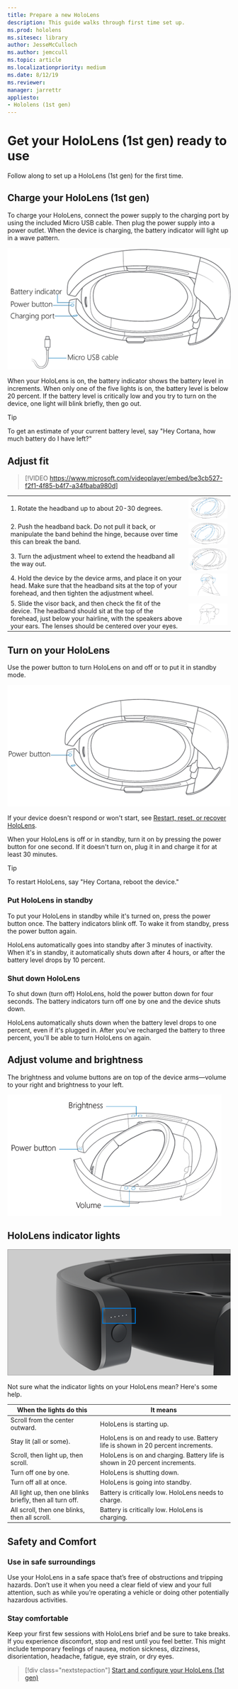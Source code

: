 ```yaml
---
title: Prepare a new HoloLens
description: This guide walks through first time set up.
ms.prod: hololens
ms.sitesec: library
author: JesseMcCulloch
ms.author: jemccull
ms.topic: article
ms.localizationpriority: medium
ms.date: 8/12/19
ms.reviewer: 
manager: jarrettr
appliesto:
- Hololens (1st gen)
---
```


# Get your HoloLens (1st gen) ready to use

Follow along to set up a HoloLens (1st gen) for the first time.

## Charge your HoloLens (1st gen)

To charge your HoloLens, connect the power supply to the charging port by using the included Micro USB cable. Then plug the power supply into a power outlet. When the device is charging, the battery indicator will light up in a wave pattern.

![Image that shows how to attach the Micro USB cable to the HoloLens](./images/hololens-charging.png)

When your HoloLens is on, the battery indicator shows the battery level in increments. When only one of the five lights is on, the battery level is below 20 percent. If the battery level is critically low and you try to turn on the device, one light will blink briefly, then go out.

> [!TIP]
> To get an estimate of your current battery level, say "Hey Cortana, how much battery do I have left?"

## Adjust fit

> [!VIDEO https://www.microsoft.com/videoplayer/embed/be3cb527-f2f1-4f85-b4f7-a34fbaba980d]

|     |     |
|:--- |:--- |
|1.&nbsp;Rotate&nbsp;the&nbsp;headband&nbsp;up to about 20-30 degrees.|![Step one, rotate the headbanc](./images/FitGuideStep1.png)|
|2. Push the headband back. Do not pull it back, or manipulate the band behind the hinge, because over time this can break the band.|![Step two, push the headband back](./images/FitGuideStep2.png)|
|3. Turn the adjustment wheel to extend the headband all the way out. |![Step three, use the adjustment wheel to extend the headband](./images/FitGuideStep3.png)|
|4. Hold the device by the device arms, and place it on your head. Make sure that the headband sits at the top of your forehead, and then tighten the adjustment wheel.|![Step four, put on the device and adjust the headband](./images/FitGuideStep4.png)|
|5. Slide the visor back, and then check the fit of the device. The headband should sit at the top of the forehead, just below your hairline, with the speakers above your ears. The lenses should be centered over your eyes.|![Step five, slide the visor back and check the fit](./images/FitGuideSetep5.png)|

## Turn on your HoloLens

Use the power button to turn HoloLens on and off or to put it in standby mode.

![Image that shows the HoloLens power button](./images/hololens-power.png)

If your device doesn't respond or won't start, see [Restart, reset, or recover HoloLens](hololens-restart-recover.md).

When your HoloLens is off or in standby, turn it on by pressing the power button for one second. If it doesn't turn on, plug it in and charge it for at least 30 minutes.

> [!TIP]
> To restart HoloLens, say "Hey Cortana, reboot the device."

### Put HoloLens in standby

To put your HoloLens in standby while it's turned on, press the power button once. The battery indicators blink off. To wake it from standby, press the power button again.

HoloLens automatically goes into standby after 3 minutes of inactivity. When it's in standby, it automatically shuts down after 4 hours, or after the battery level drops by 10 percent.

### Shut down HoloLens

To shut down (turn off) HoloLens, hold the power button down for four seconds. The battery indicators turn off one by one and the device shuts down.

HoloLens automatically shuts down when the battery level drops to one percent, even if it's plugged in. After you've recharged the battery to three percent, you'll be able to turn HoloLens on again.

## Adjust volume and brightness

The brightness and volume buttons are on top of the device arms&mdash;volume to your right and brightness to your left.

![Image that shows the HoloLens buttons](./images/hololens-buttons.jpg)

## HoloLens indicator lights

![Image that shows the HoloLens indicator lights](./images/hololens-lights.png)

Not sure what the indicator lights on your HoloLens mean? Here's some help.

|When the lights do this |It means |
| - | - |
|Scroll from the center outward. |HoloLens is starting up. |
|Stay lit (all or some). |HoloLens is on and ready to use. Battery life is shown in 20 percent increments. |
|Scroll, then light up, then scroll. |HoloLens is on and charging. Battery life is shown in 20 percent increments. |
|Turn off one by one. |HoloLens is shutting down. |
|Turn off all at once. |HoloLens is going into standby. |
|All light up, then one blinks briefly, then all turn off. |Battery is critically low. HoloLens needs to charge. |
|All scroll, then one blinks, then all scroll. |Battery is critically low. HoloLens is charging. |

## Safety and Comfort

### Use in safe surroundings

Use your HoloLens in a safe space that’s free of obstructions and tripping hazards. Don’t use it when you need a clear field of view and your full attention, such as while you’re operating a vehicle or doing other potentially hazardous activities.

### Stay comfortable

Keep your first few sessions with HoloLens brief and be sure to take breaks. If you experience discomfort, stop and rest until you feel better. This might include temporary feelings of nausea, motion sickness, dizziness, disorientation, headache, fatigue, eye strain, or dry eyes.

> [!div class="nextstepaction"]
> [Start and configure your HoloLens (1st gen)](hololens1-start.md)
